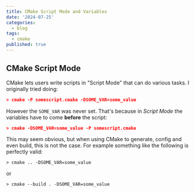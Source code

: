 ```yaml
---
title: CMake Script Mode and Variables
date: '2024-07-25'
categories:
  - blog
tags:
  - cmake
published: true
---
```


## CMake Script Mode

CMake lets users write scripts in "Script Mode" that can do various tasks. I originally tried doing:

```cmake
> cmake -P somescript.cmake -DSOME_VAR=some_value
```

However the `SOME_VAR` was never set. That's because in _Script Mode_ the variables have to come **before** the script:
```cmake
> cmake -DSOME_VAR=some_value -P somescript.cmake
```

This may seem obvious, but when using CMake to generate, config and even build, this is not the case. For example something like the following is perfectly valid:

```shell
> cmake .. -DSOME_VAR=some_value
```

or

```shell
> cmake --build . -DSOME_VAR=some_value
```

